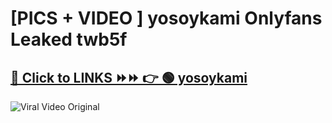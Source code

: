 
 # [PICS + VIDEO ] yosoykami Onlyfans Leaked twb5f

## <h2><a href="https://clipsfans.com/yosoykami&ref=git">🔗 Click to LINKS ⏩⏩ 👉 🟢 yosoykami </a></h2>

<a href="https://clipsfans.com/yosoykami&ref=git" rel="nofollow" data-target="animated-image.originalLink"><img src="https://i.ibb.co.com/xMMVF88/686577567.gif" alt="Viral Video Original" style="max-width: 100%; display: inline-block;" data-target="animated-image.originalImage"></a>

